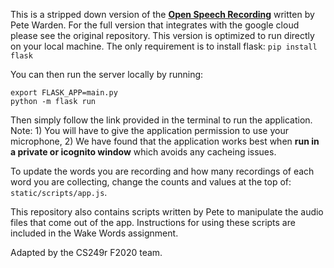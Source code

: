 This is a stripped down version of the [**Open Speech Recording**](https://github.com/petewarden/open-speech-recording) written by Pete Warden. For the full version that integrates with the google cloud please see the original repository. This version is optimized to run directly on your local machine.
The only requirement is to install flask:
```pip install flask```

You can then run the server locally by running:
```
export FLASK_APP=main.py
python -m flask run
```

Then simply follow the link provided in the terminal to run the application. Note: 1) You will have to give the application permission to use your microphone, 2) We have found that the application works best when **run in a private or icognito window** which avoids any cacheing issues.

To update the words you are recording and how many recordings of each word you are collecting, change the counts and values at the top of: ```static/scripts/app.js```.

This repository also contains scripts written by Pete to manipulate the audio files that come out of the app. Instructions for using these scripts are included in the Wake Words assignment.

Adapted by the CS249r F2020 team.
